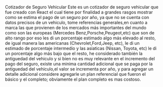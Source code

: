 Cotizador de Seguro Vehicular
Este es un cotizador de seguro vehicular que fue creado con React el cual tiene por finalidad a grandes rasgos mostrar como se estima el pago de un seguro por año, ya que no se cuenta con datos precisos de un vehiculo, tome referencias generales,en cuanto a marca las que provienen de los mercados más importantes del mundo como son las europeas (Mercedes Benz,Porsche,Peugeot,etc) que son de alto rango por eso les di un porcentaje estimado algo más elevado al resto, de igual manera las americanas (Chevrolet,Ford,Jeep, etc), le di un estimado de porcentaje intermedio y las asiaticas (Nissan, Toyota, etc) le di un porcentaje algo más bajo que el resto, he considerado también la antiguedad del vehiculo y si bien no es muy relevante en el incremento del pago del seguro, existe una minima cantidad adicional que se paga por la antiguedad del vehiculo,el valor se incrementa por año, y para agregar un detalle adicional considere agregarle un plan referencial que fueron el básico y el completo; obviamente el plan completo es mas costoso.
